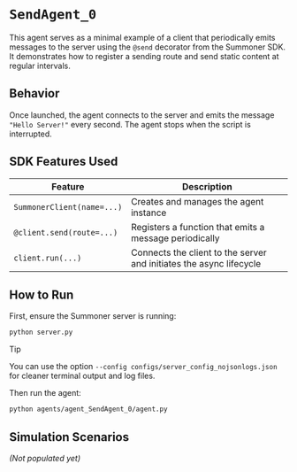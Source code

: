 # `SendAgent_0`

This agent serves as a minimal example of a client that periodically emits messages to the server using the `@send` decorator from the Summoner SDK. It demonstrates how to register a sending route and send static content at regular intervals.

## Behavior

Once launched, the agent connects to the server and emits the message `"Hello Server!"` every second. The agent stops when the script is interrupted.


## SDK Features Used

| Feature                         | Description                                                      |
|---------------------------------|------------------------------------------------------------------|
| `SummonerClient(name=...)`           | Creates and manages the agent instance                           |
| `@client.send(route=...)`       | Registers a function that emits a message periodically           |
| `client.run(...)`               | Connects the client to the server and initiates the async lifecycle |


## How to Run

First, ensure the Summoner server is running:

```bash
python server.py
```

> [!TIP]
> You can use the option `--config configs/server_config_nojsonlogs.json` for cleaner terminal output and log files.

Then run the agent:

```bash
python agents/agent_SendAgent_0/agent.py
```

## Simulation Scenarios

*(Not populated yet)*

